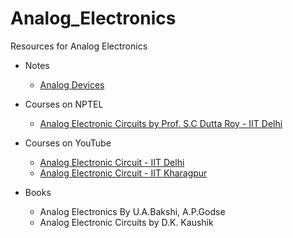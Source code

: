 # Analog_Electronics
Resources for Analog Electronics

- Notes
  - [Analog Devices](https://www.analog.com/en/education/education-library/tutorials/analog-electronics.html)

- Courses on NPTEL
  - [Analog Electronic Circuits by Prof. S.C Dutta Roy - IIT Delhi](https://nptel.ac.in/courses/108/104/108104100/)
  
- Courses on YouTube
  - [Analog Electronic Circuit - IIT Delhi](https://www.youtube.com/playlist?list=PLp6ek2hDcoNDAw1BehPFazZ5ogPV8UlQa)
  - [Analog Electronic Circuit - IIT Kharagpur](https://www.youtube.com/playlist?list=PLbRMhDVUMngehqNF2w_UbAi94qIycZOTG)
  
- Books
  - Analog Electronics By U.A.Bakshi, A.P.Godse
  - Analog Electronic Circuits by D.K. Kaushik 
